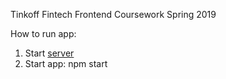 Tinkoff Fintech Frontend Coursework Spring 2019

How to run app:
1. Start [server](https://gitlab.com/maxim.boichenko/fintech-coursework-server?nav_source=navbar)
2. Start app: npm start